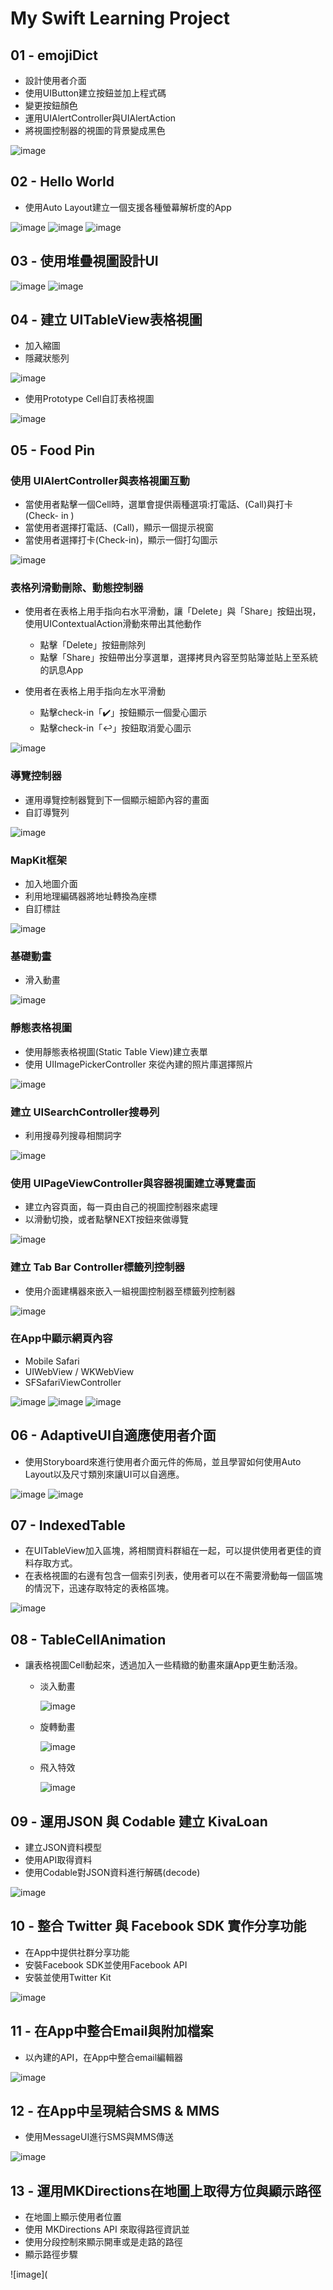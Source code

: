 # My Swift Learning Project

## 01 - emojiDict

* 設計使用者介面
* 使用UIButton建立按鈕並加上程式碼
* 變更按鈕顏色
* 運用UIAlertController與UIAlertAction
* 將視圖控制器的視圖的背景變成黑色

![image](http://g.recordit.co/g8Pz19HTVc.gif)

## 02 - Hello World

* 使用Auto Layout建立一個支援各種螢幕解析度的App

![image](http://g.recordit.co/cNIGuMAKNX.gif)
![image](http://g.recordit.co/eqONhuhUiC.gif)
![image](http://g.recordit.co/HN0vJXzTnt.gif)

## 03 - 使用堆疊視圖設計UI

![image](https://github.com/ArielKoKo/Swift/blob/main/PHOTO%20%26%20GIF/03_StackViewDemo.png)
![image](https://github.com/ArielKoKo/Swift/blob/main/PHOTO%20%26%20GIF/03_Ask%20Me%20Anything.png)

## 04 - 建立 UITableView表格視圖

* 加入縮圖
* 隱藏狀態列

![image](http://g.recordit.co/WD0DfyORda.gif)

* 使用Prototype Cell自訂表格視圖

![image](http://g.recordit.co/lCrTzPlHr2.gif)

## 05 - Food Pin

### 使用 UIAlertController與表格視圖互動
* 當使用者點擊一個Cell時，選單會提供兩種選項:打電話、(Call)與打卡(Check- in )
* 當使用者選擇打電話、(Call)，顯示一個提示視窗
* 當使用者選擇打卡(Check-in)，顯示一個打勾圖示

![image](http://g.recordit.co/nED0m4MsfG.gif)

### 表格列滑動刪除、動態控制器
* 使用者在表格上用手指向右水平滑動，讓「Delete」與「Share」按鈕出現，使用UIContextualAction滑動來帶出其他動作
  * 點擊「Delete」按鈕刪除列
  * 點擊「Share」按鈕帶出分享選單，選擇拷貝內容至剪貼簿並貼上至系統的訊息App

* 使用者在表格上用手指向左水平滑動
  * 點擊check-in「✔️」按鈕顯示一個愛心圖示
  * 點擊check-in「↩」按鈕取消愛心圖示

![image](http://g.recordit.co/IqlUHxMujg.gif)

### 導覽控制器
* 運用導覽控制器覽到下一個顯示細節內容的畫面
* 自訂導覽列

![image](http://g.recordit.co/qE9EUp6pPb.gif)

### MapKit框架
* 加入地圖介面
* 利用地理編碼器將地址轉換為座標
* 自訂標註

![image](http://g.recordit.co/SOc4gSRjDh.gif)

### 基礎動畫
* 滑入動畫

![image](http://g.recordit.co/R1vKXa4fFF.gif)



### 靜態表格視圖
* 使用靜態表格視圖(Static Table View)建立表單
* 使用 UIImagePickerController 來從內建的照片庫選擇照片

![image](http://g.recordit.co/zAHnPnBNRq.gif)


### 建立 UISearchController搜尋列
* 利用搜尋列搜尋相關詞字

![image](http://g.recordit.co/o596XE1frs.gif)

### 使用 UIPageViewController與容器視圖建立導覽畫面
* 建立內容頁面，每一頁由自己的視圖控制器來處理
* 以滑動切換，或者點擊NEXT按鈕來做導覽

![image](http://g.recordit.co/hda5gbPmc3.gif)

### 建立 Tab Bar Controller標籤列控制器
* 使用介面建構器來嵌入一組視圖控制器至標籤列控制器

![image](http://g.recordit.co/dNRZ4biTNp.gif)

### 在App中顯示網頁內容
* Mobile Safari
* UIWebView / WKWebView
* SFSafariViewController

![image](http://g.recordit.co/yzIa6S38ps.gif) ![image](http://g.recordit.co/gYLYYP1CGB.gif) ![image](http://g.recordit.co/Er6w9ebjnY.gif)

## 06 -  AdaptiveUI自適應使用者介面
* 使用Storyboard來進行使用者介面元件的佈局，並且學習如何使用Auto Layout以及尺寸類別來讓UI可以自適應。

![image](https://github.com/ArielKoKo/Swift/blob/main/PHOTO%20%26%20GIF/06_AdaptiveUIDemo-1.png)
![image](https://github.com/ArielKoKo/Swift/blob/main/PHOTO%20%26%20GIF/06_AdaptiveUIDemo-2.png)

## 07 - IndexedTable
* 在UITableView加入區塊，將相關資料群組在一起，可以提供使用者更佳的資料存取方式。
* 在表格視圖的右邊有包含一個索引列表，使用者可以在不需要滑動每一個區塊的情況下，迅速存取特定的表格區塊。

![image](http://g.recordit.co/lrTYN0Vgb5.gif)

## 08 - TableCellAnimation
* 讓表格視圖Cell動起來，透過加入一些精緻的動畫來讓App更生動活潑。
  * 淡入動畫                                                                           

    ![image](http://g.recordit.co/k2ZgVDrfvi.gif)

  * 旋轉動畫

    ![image](http://g.recordit.co/OKZvIHd5Dg.gif)

  * 飛入特效

    ![image](http://g.recordit.co/xOvL5n7z9A.gif)

## 09 - 運用JSON 與 Codable 建立 KivaLoan
* 建⽴JSON資料模型
* 使用API取得資料
* 使用Codable對JSON資料進行解碼(decode)

![image](http://g.recordit.co/IkXEVy9Q0d.gif)

## 10 - 整合 Twitter 與 Facebook SDK 實作分享功能
* 在App中提供社群分享功能
* 安裝Facebook SDK並使用Facebook API
* 安裝並使用Twitter Kit

![image](https://github.com/ArielKoKo/Swift/blob/main/PHOTO%20%26%20GIF/10_SocialSharing.gif)

## 11 - 在App中整合Email與附加檔案
* 以內建的API，在App中整合email編輯器

![image](https://github.com/ArielKoKo/Swift/blob/main/PHOTO%20%26%20GIF/11_EmailAttachment.gif)

## 12 - 在App中呈現結合SMS & MMS
* 使用MessageUI進行SMS與MMS傳送

![image](https://github.com/ArielKoKo/Swift/blob/main/PHOTO%20%26%20GIF/12_SMSDemo.gif)

## 13 - 運用MKDirections在地圖上取得方位與顯示路徑
* 在地圖上顯示使用者位置
* 使用 MKDirections API 來取得路徑資訊並
* 使用分段控制來顯示開車或是走路的路徑
* 顯示路徑步驟

![image](

